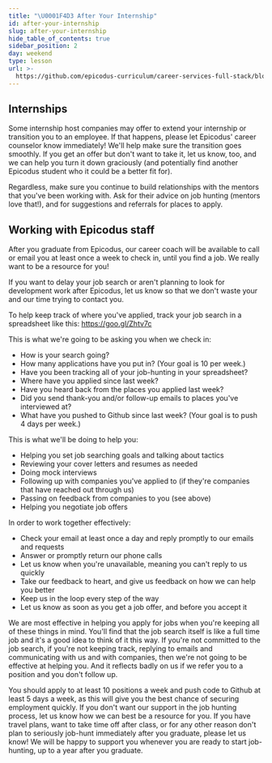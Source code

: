```yaml
---
title: "\U0001F4D3 After Your Internship"
id: after-your-internship
slug: after-your-internship
hide_table_of_contents: true
sidebar_position: 2
day: weekend
type: lesson
url: >-
  https://github.com/epicodus-curriculum/career-services-full-stack/blob/main/after_your_internship.md
---
```


## Internships

Some internship host companies may offer to extend your internship or transition you to an employee. If that happens, please let Epicodus' career counselor know immediately! We'll help make sure the transition goes smoothly. If you get an offer but don't want to take it, let us know, too, and we can help you turn it down graciously (and potentially find another Epicodus student who it could be a better fit for).

Regardless, make sure you continue to build relationships with the mentors that you've been working with. Ask for their advice on job hunting (mentors love that!), and for suggestions and referrals for places to apply.

## Working with Epicodus staff

After you graduate from Epicodus, our career coach will be available to call or email you at least once a week to check in, until you find a job. We really want to be a resource for you!

If you want to delay your job search or aren't planning to look for development work after Epicodus, let us know so that we don't waste your and our time trying to contact you. 

To help keep track of where you've applied, track your job search in a spreadsheet like this: https://goo.gl/Zhtv7c 

This is what we're going to be asking you when we check in:

* How is your search going?
* How many applications have you put in? (Your goal is 10 per week.)
* Have you been tracking all of your job-hunting in your spreadsheet?
* Where have you applied since last week?
* Have you heard back from the places you applied last week?
* Did you send thank-you and/or follow-up emails to places you've interviewed at?
* What have you pushed to Github since last week? (Your goal is to push 4 days per week.)

This is what we'll be doing to help you:

* Helping you set job searching goals and talking about tactics 
* Reviewing your cover letters and resumes as needed
* Doing mock interviews
* Following up with companies you've applied to (if they're companies that have reached out through us)
* Passing on feedback from companies to you (see above)
* Helping you negotiate job offers

In order to work together effectively:

* Check your email at least once a day and reply promptly to our emails and requests
* Answer or promptly return our phone calls
* Let us know when you're unavailable, meaning you can't reply to us quickly
* Take our feedback to heart, and give us feedback on how we can help you better
* Keep us in the loop every step of the way
* Let us know as soon as you get a job offer, and before you accept it

We are most effective in helping you apply for jobs when you're keeping all of these things in mind. You'll find that the job search itself is like a full time job and it's a good idea to think of it this way. If you're not committed to the job search, if you're not keeping track, replying to emails and communicating with us and with companies, then we're not going to be effective at helping you. And it reflects badly on us if we refer you to a position and you don't follow up.

You should apply to at least 10 positions a week and push code to Github at least 5 days a week, as this will give you the best chance of securing employment quickly. If you don't want our support in the job hunting process, let us know how we can best be a resource for you. If you have travel plans, want to take time off after class, or for any other reason don't plan to seriously job-hunt immediately after you graduate, please let us know! We will be happy to support you whenever you are ready to start job-hunting, up to a year after you graduate.